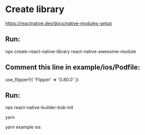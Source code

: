 # Create library

https://reactnative.dev/docs/native-modules-setup


## Run:

npx create-react-native-library react-native-awesome-module

## Comment this line in example/ios/Podfile:
use_flipper!({ 'Flipper' => '0.80.0' })

## Run:

npx react-native-builder-bob init

yarn

yarn example ios

